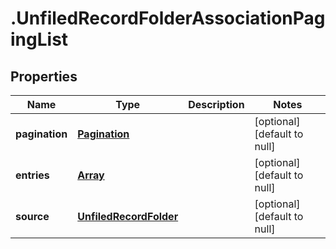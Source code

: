 # .UnfiledRecordFolderAssociationPagingList

## Properties
Name | Type | Description | Notes
------------ | ------------- | ------------- | -------------
**pagination** | [**Pagination**](Pagination.md) |  | [optional] [default to null]
**entries** | [**Array<UnfiledRecordFolderChildAssociationEntry>**](UnfiledRecordFolderChildAssociationEntry.md) |  | [optional] [default to null]
**source** | [**UnfiledRecordFolder**](UnfiledRecordFolder.md) |  | [optional] [default to null]


